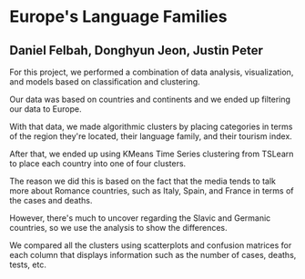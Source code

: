 # Europe's Language Families
## Daniel Felbah, Donghyun Jeon, Justin Peter

For this project, we performed a combination of data analysis, visualization, and models based on classification and clustering.

Our data was based on countries and continents and we ended up filtering our data to Europe.

With that data, we made algorithmic clusters by placing categories in terms of the region they're located, their language family, and their tourism index.

After that, we ended up using KMeans Time Series clustering from TSLearn to place each country into one of four clusters.

The reason we did this is based on the fact that the media tends to talk more about Romance countries, such as Italy, Spain, and France in terms of the cases and deaths.

However, there's much to uncover regarding the Slavic and Germanic countries, so we use the analysis to show the differences.

We compared all the clusters using scatterplots and confusion matrices for each column that displays information such as the number of cases, deaths, tests, etc.

